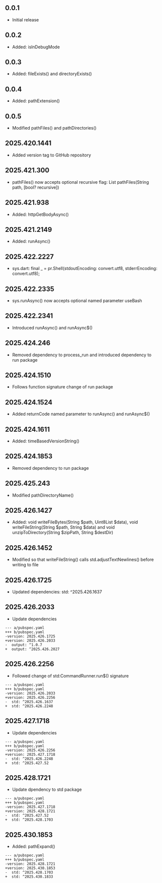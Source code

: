 ## 0.0.1

 - Initial release

## 0.0.2

- Added: isInDebugMode

## 0.0.3

- Added: fileExists() and directoryExists()

## 0.0.4

- Added: pathExtension()

## 0.0.5

- Modified pathFiles() and pathDirectories()

## 2025.420.1441

- Added version tag to GitHub repository

## 2025.421.300

- pathFiles() now accepts optional recursive flag: List<String> pathFiles(String path, [bool? recursive])

## 2025.421.938

- Added: httpGetBodyAsync()

## 2025.421.2149

- Added: runAsync()

## 2025.422.2227

- sys.dart: final _ = pr.Shell(stdoutEncoding: convert.utf8, stderrEncoding: convert.utf8);

## 2025.422.2335

- sys.runAsync() now accepts optional named parameter useBash

## 2025.422.2341

- Introduced runAsync() and runAsync$()

## 2025.424.246

- Removed dependency to process_run and introduced dependency to run package

## 2025.424.1510

- Follows function signature change of run package

## 2025.424.1524

- Added returnCode named parameter to runAsync() and runAsync$()

## 2025.424.1611

- Added: timeBasedVersionString()

## 2025.424.1853

- Removed dependency to run package

## 2025.425.243

- Modified pathDirectoryName()

## 2025.426.1427

- Added: void writeFileBytes(String $path, Uint8List $data), void writeFileString(String $path, String $data) and void unzipToDirectory(String $zipPath, String $destDir)

## 2025.426.1452

- Modified so that writeFileString() calls std.adjustTextNewlines() before writing to file

## 2025.426.1725

- Updated dependencies: std: ^2025.426.1637

## 2025.426.2033

- Update dependencies

```
--- a/pubspec.yaml
+++ b/pubspec.yaml
-version: 2025.426.1725
+version: 2025.426.2033
-  output: ^1.0.7
+  output: ^2025.426.2027
```

## 2025.426.2256

- Followed change of std:CommandRunner.run$() signature

```
--- a/pubspec.yaml
+++ b/pubspec.yaml
-version: 2025.426.2033
+version: 2025.426.2256
-  std: ^2025.426.1637
+  std: ^2025.426.2248
```

## 2025.427.1718

- Update dependencies

```
--- a/pubspec.yaml
+++ b/pubspec.yaml
-version: 2025.426.2256
+version: 2025.427.1718
-  std: ^2025.426.2248
+  std: ^2025.427.52
```

## 2025.428.1721

- Update dpendency to std package

```
--- a/pubspec.yaml
+++ b/pubspec.yaml
-version: 2025.427.1718
+version: 2025.428.1721
-  std: ^2025.427.52
+  std: ^2025.428.1703
```

## 2025.430.1853

- Added: pathExpand()

```
--- a/pubspec.yaml
+++ b/pubspec.yaml
-version: 2025.428.1721
+version: 2025.430.1853
-  std: ^2025.428.1703
+  std: ^2025.430.1833
```
